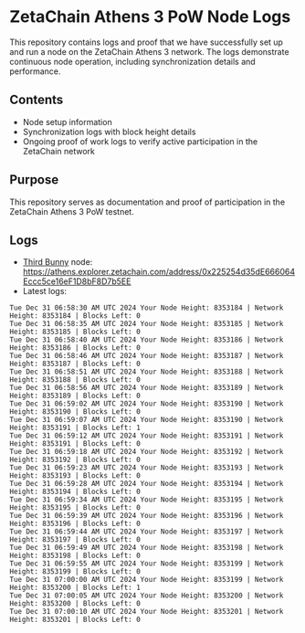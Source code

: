 # ZetaChain Athens 3 PoW Node Logs
This repository contains logs and proof that we have successfully set up and run a node on the ZetaChain Athens 3 network. The logs demonstrate continuous node operation, including synchronization details and performance.

## Contents
- Node setup information
- Synchronization logs with block height details
- Ongoing proof of work logs to verify active participation in the ZetaChain network

## Purpose
This repository serves as documentation and proof of participation in the ZetaChain Athens 3 PoW testnet.

## Logs

- [Third Bunny](https://thirdbunny.xyz/) node: https://athens.explorer.zetachain.com/address/0x225254d35dE666064Eccc5ce16eF1D8bF8D7b5EE
- Latest logs:
```
Tue Dec 31 06:58:30 AM UTC 2024 Your Node Height: 8353184 | Network Height: 8353184 | Blocks Left: 0
Tue Dec 31 06:58:35 AM UTC 2024 Your Node Height: 8353185 | Network Height: 8353185 | Blocks Left: 0
Tue Dec 31 06:58:40 AM UTC 2024 Your Node Height: 8353186 | Network Height: 8353186 | Blocks Left: 0
Tue Dec 31 06:58:46 AM UTC 2024 Your Node Height: 8353187 | Network Height: 8353187 | Blocks Left: 0
Tue Dec 31 06:58:51 AM UTC 2024 Your Node Height: 8353188 | Network Height: 8353188 | Blocks Left: 0
Tue Dec 31 06:58:56 AM UTC 2024 Your Node Height: 8353189 | Network Height: 8353189 | Blocks Left: 0
Tue Dec 31 06:59:02 AM UTC 2024 Your Node Height: 8353190 | Network Height: 8353190 | Blocks Left: 0
Tue Dec 31 06:59:07 AM UTC 2024 Your Node Height: 8353190 | Network Height: 8353191 | Blocks Left: 1
Tue Dec 31 06:59:12 AM UTC 2024 Your Node Height: 8353191 | Network Height: 8353191 | Blocks Left: 0
Tue Dec 31 06:59:18 AM UTC 2024 Your Node Height: 8353192 | Network Height: 8353192 | Blocks Left: 0
Tue Dec 31 06:59:23 AM UTC 2024 Your Node Height: 8353193 | Network Height: 8353193 | Blocks Left: 0
Tue Dec 31 06:59:28 AM UTC 2024 Your Node Height: 8353194 | Network Height: 8353194 | Blocks Left: 0
Tue Dec 31 06:59:34 AM UTC 2024 Your Node Height: 8353195 | Network Height: 8353195 | Blocks Left: 0
Tue Dec 31 06:59:39 AM UTC 2024 Your Node Height: 8353196 | Network Height: 8353196 | Blocks Left: 0
Tue Dec 31 06:59:44 AM UTC 2024 Your Node Height: 8353197 | Network Height: 8353197 | Blocks Left: 0
Tue Dec 31 06:59:49 AM UTC 2024 Your Node Height: 8353198 | Network Height: 8353198 | Blocks Left: 0
Tue Dec 31 06:59:55 AM UTC 2024 Your Node Height: 8353199 | Network Height: 8353199 | Blocks Left: 0
Tue Dec 31 07:00:00 AM UTC 2024 Your Node Height: 8353199 | Network Height: 8353200 | Blocks Left: 1
Tue Dec 31 07:00:05 AM UTC 2024 Your Node Height: 8353200 | Network Height: 8353200 | Blocks Left: 0
Tue Dec 31 07:00:10 AM UTC 2024 Your Node Height: 8353201 | Network Height: 8353201 | Blocks Left: 0
```

